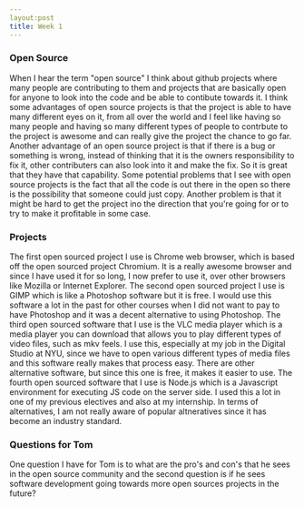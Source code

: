 ```yaml
---
layout:post
title: Week 1
---
```


### Open Source

When I hear the term "open source" I think about github projects where many people are contributing to them and projects that are basically open for anyone to look into the code and be able to contibute towards it. I think some advantages of open source projects is that the project is able to have many different eyes on it, from all over the world and I feel like having so many people and having so many different types of people to contrbute to the project is awesome and can really give the project the chance to go far. Another advantage of an open source project is that if there is a bug or something is wrong, instead of thinking that it is the owners responsibility to fix it, other contributers can also look into it and make the fix. So it is great that they have that capability. Some potential problems that I see with open source projects is the fact that all the code is out there in the open so there is the possibility that someone could just copy. Another problem is that it might be hard to get the project ino the direction that you're going for or to try to make it profitable in some case.

### Projects

The first open sourced project I use is Chrome web browser, which is based off the open sourced project Chromium. It is a really awesome browser and since I have used it for so long, I now prefer to use it, over other browsers like Mozilla or Internet Explorer. The second open sourced project I use is GIMP which is like a Photoshop software but it is free. I would use this software a lot in the past for other courses when I did not want to pay to have Photoshop and it was a decent alternative to using Photoshop. The third open sourced software that I use is the VLC media player which is a media player you can download that allows you to play different types of video files, such as mkv feels. I use this, especially at my job in the Digital Studio at NYU, since we have to open various different types of media files and this software really makes that process easy. There are other alternative software, but since this one is free, it makes it easier to use. The fourth open sourced software that I use is Node.js which is a Javascript environment for executing JS code on the server side. I used this a lot in one of my previous electives and also at my internship. In terms of alternatives, I am not really aware of popular altneratives since it has become an industry standard. 

### Questions for Tom
One question I have for Tom is to what are the pro's and con's that he sees in the open source community and the second question is if he sees software development going towards more open sources projects in the future?


